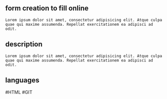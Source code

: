 ## form creation to fill online

    Lorem ipsum dolor sit amet, consectetur adipisicing elit. Atque culpa quae qui maxime assumenda. Repellat exercitationem ea adipisci ad odit.


## description 

    Lorem ipsum dolor sit amet, consectetur adipisicing elit. Atque culpa quae qui maxime assumenda. Repellat exercitationem ea adipisci ad odit.
## languages 
#HTML
#GIT

